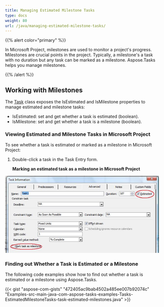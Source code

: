```yaml
---
title: Managing Estimated Milestone Tasks
type: docs
weight: 80
url: /java/managing-estimated-milestone-tasks/
---
```


{{% alert color="primary" %}} 

In Microsoft Project, milestones are used to monitor a project's progress. Milestones are crucial points in the project. Typically, a milestone's a task with no duration but any task can be marked as a milestone. Aspose.Tasks helps you manage milestones.

{{% /alert %}} 
## **Working with Milestones**
The [Task](https://apireference.aspose.com/tasks/java/com.aspose.tasks/Task/) class exposes the IsEstimated and IsMilestone properties to manage estimated and milestone tasks:

- IsEstimated: set and get whether a task is estimated (boolean).
- IsMilestone: set and get whether a task is a milestone (boolean).
### **Viewing Estimated and Milestone Tasks in Microsoft Project**
To see whether a task is estimated or marked as a milestone in Microsoft Project:

1. Double-click a task in the Task Entry form. 

   **Marking an estimated task as a milestone in Microsoft Project** 

![todo:image_alt_text](managing-estimated-milestone-tasks_1.png)
### **Finding out Whether a Task is Estimated or a Milestone**
The following code examples show how to find out whether a task is estimated or a milestone using Aspose.Tasks.

{{< gist "aspose-com-gists" "472405ac9bab4502a485ee007b92074c" "Examples-src-main-java-com-aspose-tasks-examples-Tasks-EstimatedMilestoneTasks-task-estimated-milestones.java" >}}
